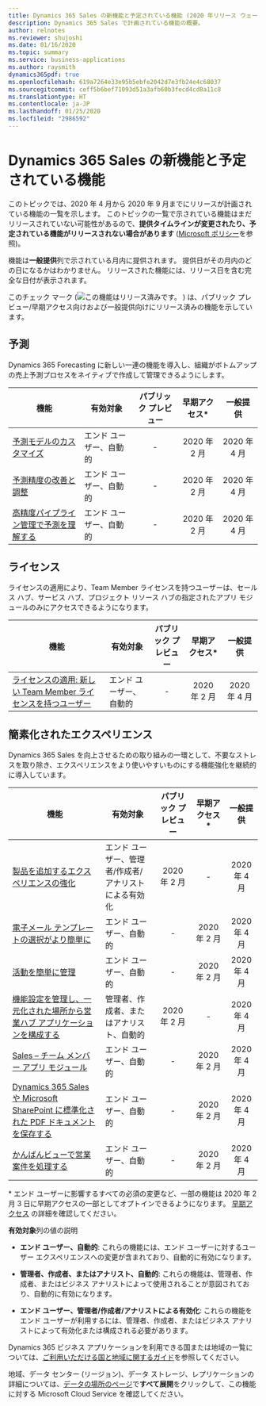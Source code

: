 ```yaml
---
title: Dynamics 365 Sales の新機能と予定されている機能 (2020 年リリース ウェーブ 1)
description: Dynamics 365 Sales で計画されている機能の概要。
author: relnotes
ms.reviewer: shujoshi
ms.date: 01/16/2020
ms.topic: summary
ms.service: business-applications
ms.author: raysmith
dynamics365pdf: true
ms.openlocfilehash: 619a7264e33e95b5ebfe2042d7e3fb24e4c68037
ms.sourcegitcommit: ceff5b6bef71093d51a3afb60b3fecd4cd8a11c8
ms.translationtype: HT
ms.contentlocale: ja-JP
ms.lasthandoff: 01/25/2020
ms.locfileid: "2986592"
---
```

# <a name="whats-new-and-planned-for-dynamics-365-sales"></a>Dynamics 365 Sales の新機能と予定されている機能

このトピックでは、2020 年 4 月から 2020 年 9 月までにリリースが計画されている機能の一覧を示します。 このトピックの一覧で示されている機能はまだリリースされていない可能性があるので、**提供タイムラインが変更されたり、予定されている機能がリリースされない場合があります** ([Microsoft ポリシー](https://go.microsoft.com/fwlink/p/?linkid=2007332)を参照)。

機能は**一般提供**列で示されている月内に提供されます。 提供日がその月内のどの日になるかはわかりません。 リリースされた機能には、リリース日を含む完全な日付が表示されます。

このチェック マーク (![この機能はリリース済みです。](/dynamics365-release-plan/media/green-checkmark.png "この機能はリリース済みです。") ) は、パブリック プレビュー/早期アクセス向けおよび一般提供向けにリリース済みの機能を示しています。


## <a name="forecasting"></a>予測

Dynamics 365 Forecasting に新しい一連の機能を導入し、組織がボトムアップの売上予測プロセスをネイティブで作成して管理できるようにします。

 | 機能    | 有効対象    |  パブリック プレビュー | 早期アクセス* | 一般提供 |
 | ---------- | ---------- | :----------: |:-----------:|:----------: |
 | [予測モデルのカスタマイズ](customize-forecast-models.md) | エンド ユーザー、自動的  |-|2020 年 2 月|2020 年 4 月 | 
 | [予測精度の改善と調整](improve-adjust-forecast-accuracy.md) | エンド ユーザー、自動的  |-|2020 年 2 月|2020 年 4 月 | 
 | [高精度パイプライン管理で予測を理解する](understand-forecasts-precision-pipeline-management.md) | エンド ユーザー、自動的  |-|2020 年 2 月|2020 年 4 月 | 

## <a name="licensing"></a>ライセンス

ライセンスの適用により、Team Member ライセンスを持つユーザーは、セールス ハブ、サービス ハブ、プロジェクト リソース ハブの指定されたアプリ モジュールのみにアクセスできるようになります。

 | 機能    | 有効対象    |  パブリック プレビュー | 早期アクセス* | 一般提供 |
 | ---------- | ---------- | :----------: |:-----------:|:----------: |
 | [ライセンスの適用: 新しい Team Member ライセンスを持つユーザー](license-enforcement-users-new-team-member-licenses.md) | エンド ユーザー、自動的  |-|2020 年 2 月|2020 年 4 月 | 

## <a name="simplified-experiences"></a>簡素化されたエクスペリエンス

Dynamics 365 Sales を向上させるための取り組みの一環として、不要なストレスを取り除き、エクスペリエンスをより使いやすいものにする機能強化を継続的に導入しています。

 | 機能    | 有効対象    |  パブリック プレビュー | 早期アクセス* | 一般提供 |
 | ---------- | ---------- | :----------: |:-----------:|:----------: |
 | [製品を追加するエクスペリエンスの強化](enhanced-experience-adding-products.md) | エンド ユーザー、管理者/作成者/アナリストによる有効化  |2020 年 2 月|-|2020 年 4 月 | 
 | [電子メール テンプレートの選択がより簡単に](easier-selection-email-templates.md) | エンド ユーザー、自動的  |-|2020 年 2 月|2020 年 4 月 | 
 | [活動を簡単に管理](manage-activities-ease.md) | エンド ユーザー、自動的  |-|2020 年 2 月|2020 年 4 月 | 
 | [機能設定を管理し、一元化された場所から営業ハブ アプリケーションを構成する](manage-feature-settings-configure-sales-hub-application-centralized-location.md) | 管理者、作成者、またはアナリスト、自動的  |2020 年 2 月|-|2020 年 4 月 | 
 | [Sales – チーム メンバー アプリ モジュール](sales-team-member-app-module.md) | エンド ユーザー、自動的  |-|2020 年 2 月|2020 年 4 月 | 
 | [Dynamics 365 Sales や Microsoft SharePoint に標準化された PDF ドキュメントを保存する](save-standardized-pdf-documents-dynamics-365-sales-or-sharepoint.md) | エンド ユーザー、自動的  |-|2020 年 2 月|2020 年 4 月 | 
 | [かんばんビューで営業案件を処理する](work-opportunities-kanban-view.md) | エンド ユーザー、自動的  |-|2020 年 2 月|2020 年 4 月 | 


\* エンド ユーザーに影響するすべての必須の変更など、一部の機能は 2020 年 2 月 3 日に早期アクセスの一部としてオプトインできるようになります。 [早期アクセス](https://aka.ms/EarlyAccessFAQ) の詳細を確認してください。

**有効対象**列の値の説明

- **エンド ユーザー、自動的**: これらの機能には、エンド ユーザーに対するユーザー エクスペリエンスへの変更が含まれており、自動的に有効になります。

- **管理者、作成者、またはアナリスト、自動的**: これらの機能は、管理者、作成者、またはビジネス アナリストによって使用されることが意図されており、自動的に有効になります。

- **エンド ユーザー、管理者/作成者/アナリストによる有効化**: これらの機能をエンド ユーザーが利用するには、管理者、作成者、またはビジネス アナリストによって有効化または構成される必要があります。


Dynamics 365 ビジネス アプリケーションを利用できる国または地域の一覧については、[ご利用いただける国と地域に関するガイド](https://aka.ms/dynamics_365_international_availability_deck)を参照してください。 

地域、データ センター (リージョン)、データ ストレージ、レプリケーションの詳細については、[データの場所のページ](https://www.microsoft.com/trust-center/privacy/data-location)で**すべて展開**をクリックして、この機能に対する Microsoft Cloud Service を確認してください。 
